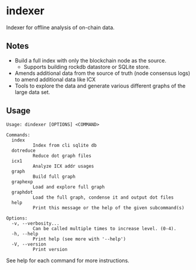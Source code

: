 # indexer

Indexer for offline analysis of on-chain data.

## Notes

- Build a full index with only the blockchain node as the source.
  - Supports building rockdb datastore or SQLite store.
- Amends additional data from the source of truth (node consensus logs) to amend additional data like ICX
- Tools to explore the data and generate various different graphs of the large data set.

## Usage

```
Usage: dindexer [OPTIONS] <COMMAND>

Commands:
  index
          Index from cli sqlite db
  dotreduce
          Reduce dot graph files
  icx1
          Analyze ICX addr usages
  graph
          Build full graph
  graphexp
          Load and explore full graph
  graphdot
          Load the full graph, condense it and output dot files
  help
          Print this message or the help of the given subcommand(s)

Options:
  -v, --verbosity...
          Can be called multiple times to increase level. (0-4).
  -h, --help
          Print help (see more with '--help')
  -V, --version
          Print version
```

See help for each command for more instructions.
